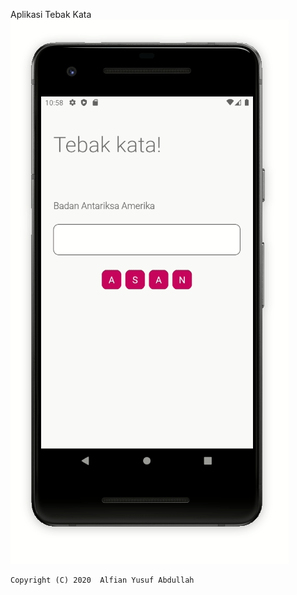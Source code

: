 Aplikasi Tebak Kata<br>
![Alt Text](https://github.com/alfianyusufabdullah/tebak-kata/blob/master/preview/app_prev.gif)

    Copyright (C) 2020  Alfian Yusuf Abdullah

